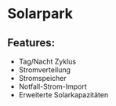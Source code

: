 # Solarpark 

## Features:
- Tag/Nacht Zyklus
- Stromverteilung
- Stromspeicher
- Notfall-Strom-Import 
- Erweiterte Solarkapazitäten
